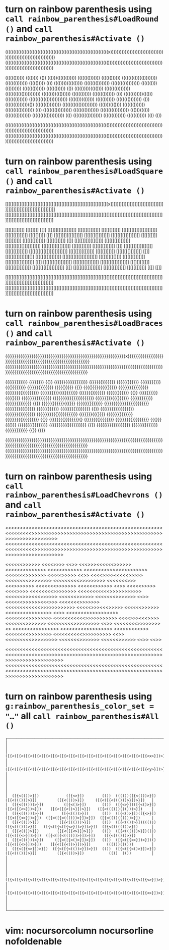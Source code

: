 # turn on rainbow parenthesis using `call rainbow_parenthesis#LoadRound ()` and `call rainbow_parenthesis#Activate ()`

   ((((((((((((((((((((((((((((((((((((((((((((((((((((((((((((((((x))))))))))))))))))))))))))))))))))))))))))))))))))))))))))))))))
   (((((((((((((((((((((((((((((((((((((((((((((((((((((((((((((((())))))))))))))))))))))))))))))))))))))))))))))))))))))))))))))))


   (((((())))))            (((())))        (())  ((()))(((((())))))  ((((((()))))))         (((((())))))     (((((((()))((())))))))
   ((((((()))))))         ((((()))))       (())  (((())))((((()))))  (((((((())))))))    ((((((((()))))))))   ((((((()))((()))))))
   ((((((()))))))        (((((())))))      (())  ((((()))))(((())))  (((((((())))))))  ((((((((((()))))))))))  (((((()))((())))))
   (((((())))))         ((((((()))))))     (())  (((((())))))((()))  ((((((()))))))   (((((((((((())))))))))))  ((((()))((()))))
   (((((())))))        (((((((())))))))    (())  ((((((()))))))(())  (((((((())))))))  ((((((((((()))))))))))    (((()))((())))
   ((((((()))))))     ((((((((()))))))))   (())  (((((((())))))))()  (((((((())))))))    ((((((((()))))))))       ((()))((()))
   (((((((())))))))  (((((((((())))))))))  (())  ((((((((()))))))))  ((((((()))))))         (((((())))))           (())  (())


   (((((((((((((((((((((((((((((((((((((((((((((((((((((((((((((((())))))))))))))))))))))))))))))))))))))))))))))))))))))))))))))))
   (((((((((((((((((((((((((((((((((((((((((((((((((((((((((((((((())))))))))))))))))))))))))))))))))))))))))))))))))))))))))))))))

# turn on rainbow parenthesis using `call rainbow_parenthesis#LoadSquare ()` and `call rainbow_parenthesis#Activate ()`


   [[[[[[[[[[[[[[[[[[[[[[[[[[[[[[[[[[[[[[[[[[[[[[[[[[[[[[[[[[[[[[[[x]]]]]]]]]]]]]]]]]]]]]]]]]]]]]]]]]]]]]]]]]]]]]]]]]]]]]]]]]]]]]]]]
   [[[[[[[[[[[[[[[[[[[[[[[[[[[[[[[[[[[[[[[[[[[[[[[[[[[[[[[[[[[[[[[[]]]]]]]]]]]]]]]]]]]]]]]]]]]]]]]]]]]]]]]]]]]]]]]]]]]]]]]]]]]]]]]]


   [[[[[[]]]]]]            [[[[]]]]        [[]]  [[[]]][[[[[[]]]]]]  [[[[[[[]]]]]]]         [[[[[[]]]]]]     [[[[[[[[]]][[[]]]]]]]]
   [[[[[[[]]]]]]]         [[[[[]]]]]       [[]]  [[[[]]]][[[[[]]]]]  [[[[[[[[]]]]]]]]    [[[[[[[[[]]]]]]]]]   [[[[[[[]]][[[]]]]]]]
   [[[[[[[]]]]]]]        [[[[[[]]]]]]      [[]]  [[[[[]]]]][[[[]]]]  [[[[[[[[]]]]]]]]  [[[[[[[[[[[]]]]]]]]]]]  [[[[[[]]][[[]]]]]]
   [[[[[[]]]]]]         [[[[[[[]]]]]]]     [[]]  [[[[[[]]]]]][[[]]]  [[[[[[[]]]]]]]   [[[[[[[[[[[[]]]]]]]]]]]]  [[[[[]]][[[]]]]]
   [[[[[[]]]]]]        [[[[[[[[]]]]]]]]    [[]]  [[[[[[[]]]]]]][[]]  [[[[[[[[]]]]]]]]  [[[[[[[[[[[]]]]]]]]]]]    [[[[]]][[[]]]]
   [[[[[[[]]]]]]]     [[[[[[[[[]]]]]]]]]   [[]]  [[[[[[[[]]]]]]]][]  [[[[[[[[]]]]]]]]    [[[[[[[[[]]]]]]]]]       [[[]]][[[]]]
   [[[[[[[[]]]]]]]]  [[[[[[[[[[]]]]]]]]]]  [[]]  [[[[[[[[[]]]]]]]]]  [[[[[[[]]]]]]]         [[[[[[]]]]]]           [[]]  [[]]


   [[[[[[[[[[[[[[[[[[[[[[[[[[[[[[[[[[[[[[[[[[[[[[[[[[[[[[[[[[[[[[[[]]]]]]]]]]]]]]]]]]]]]]]]]]]]]]]]]]]]]]]]]]]]]]]]]]]]]]]]]]]]]]]]
   [[[[[[[[[[[[[[[[[[[[[[[[[[[[[[[[[[[[[[[[[[[[[[[[[[[[[[[[[[[[[[[[]]]]]]]]]]]]]]]]]]]]]]]]]]]]]]]]]]]]]]]]]]]]]]]]]]]]]]]]]]]]]]]]

# turn on rainbow parenthesis using `call rainbow_parenthesis#LoadBraces ()` and `call rainbow_parenthesis#Activate ()`

   {{{{{{{{{{{{{{{{{{{{{{{{{{{{{{{{{{{{{{{{{{{{{{{{{{{{{{{{{{{{{{{{x}}}}}}}}}}}}}}}}}}}}}}}}}}}}}}}}}}}}}}}}}}}}}}}}}}}}}}}}}}}}}}}}
   {{{{{{{{{{{{{{{{{{{{{{{{{{{{{{{{{{{{{{{{{{{{{{{{{{{{{{{{{{{{{{{{}}}}}}}}}}}}}}}}}}}}}}}}}}}}}}}}}}}}}}}}}}}}}}}}}}}}}}}}}}}}}}}}


   {{{{{{}}}}}}            {{{{}}}}        {{}}  {{{}}}{{{{{{}}}}}}  {{{{{{{}}}}}}}         {{{{{{}}}}}}     {{{{{{{{}}}{{{}}}}}}}}
   {{{{{{{}}}}}}}         {{{{{}}}}}       {{}}  {{{{}}}}{{{{{}}}}}  {{{{{{{{}}}}}}}}    {{{{{{{{{}}}}}}}}}   {{{{{{{}}}{{{}}}}}}}
   {{{{{{{}}}}}}}        {{{{{{}}}}}}      {{}}  {{{{{}}}}}{{{{}}}}  {{{{{{{{}}}}}}}}  {{{{{{{{{{{}}}}}}}}}}}  {{{{{{}}}{{{}}}}}}
   {{{{{{}}}}}}         {{{{{{{}}}}}}}     {{}}  {{{{{{}}}}}}{{{}}}  {{{{{{{}}}}}}}   {{{{{{{{{{{{}}}}}}}}}}}}  {{{{{}}}{{{}}}}}
   {{{{{{}}}}}}        {{{{{{{{}}}}}}}}    {{}}  {{{{{{{}}}}}}}{{}}  {{{{{{{{}}}}}}}}  {{{{{{{{{{{}}}}}}}}}}}    {{{{}}}{{{}}}}
   {{{{{{{}}}}}}}     {{{{{{{{{}}}}}}}}}   {{}}  {{{{{{{{}}}}}}}}{}  {{{{{{{{}}}}}}}}    {{{{{{{{{}}}}}}}}}       {{{}}}{{{}}}
   {{{{{{{{}}}}}}}}  {{{{{{{{{{}}}}}}}}}}  {{}}  {{{{{{{{{}}}}}}}}}  {{{{{{{}}}}}}}         {{{{{{}}}}}}           {{}}  {{}}


   {{{{{{{{{{{{{{{{{{{{{{{{{{{{{{{{{{{{{{{{{{{{{{{{{{{{{{{{{{{{{{{{}}}}}}}}}}}}}}}}}}}}}}}}}}}}}}}}}}}}}}}}}}}}}}}}}}}}}}}}}}}}}}}}
   {{{{{{{{{{{{{{{{{{{{{{{{{{{{{{{{{{{{{{{{{{{{{{{{{{{{{{{{{{{{{{{{}}}}}}}}}}}}}}}}}}}}}}}}}}}}}}}}}}}}}}}}}}}}}}}}}}}}}}}}}}}}}}}}

# turn on rainbow parenthesis using `call rainbow_parenthesis#LoadChevrons ()` and `call rainbow_parenthesis#Activate ()`

   <<<<<<<<<<<<<<<<<<<<<<<<<<<<<<<<<<<<<<<<<<<<<<<<<<<<<<<<<<<<<<<<x>>>>>>>>>>>>>>>>>>>>>>>>>>>>>>>>>>>>>>>>>>>>>>>>>>>>>>>>>>>>>>>>
   <<<<<<<<<<<<<<<<<<<<<<<<<<<<<<<<<<<<<<<<<<<<<<<<<<<<<<<<<<<<<<<<>>>>>>>>>>>>>>>>>>>>>>>>>>>>>>>>>>>>>>>>>>>>>>>>>>>>>>>>>>>>>>>>


   <<<<<<>>>>>>            <<<<>>>>        <<>>  <<<>>><<<<<<>>>>>>  <<<<<<<>>>>>>>         <<<<<<>>>>>>     <<<<<<<<>>><<<>>>>>>>>
   <<<<<<<>>>>>>>         <<<<<>>>>>       <<>>  <<<<>>>><<<<<>>>>>  <<<<<<<<>>>>>>>>    <<<<<<<<<>>>>>>>>>   <<<<<<<>>><<<>>>>>>>
   <<<<<<<>>>>>>>        <<<<<<>>>>>>      <<>>  <<<<<>>>>><<<<>>>>  <<<<<<<<>>>>>>>>  <<<<<<<<<<<>>>>>>>>>>>  <<<<<<>>><<<>>>>>>
   <<<<<<>>>>>>         <<<<<<<>>>>>>>     <<>>  <<<<<<>>>>>><<<>>>  <<<<<<<>>>>>>>   <<<<<<<<<<<<>>>>>>>>>>>>  <<<<<>>><<<>>>>>
   <<<<<<>>>>>>        <<<<<<<<>>>>>>>>    <<>>  <<<<<<<>>>>>>><<>>  <<<<<<<<>>>>>>>>  <<<<<<<<<<<>>>>>>>>>>>    <<<<>>><<<>>>>
   <<<<<<<>>>>>>>     <<<<<<<<<>>>>>>>>>   <<>>  <<<<<<<<>>>>>>>><>  <<<<<<<<>>>>>>>>    <<<<<<<<<>>>>>>>>>       <<<>>><<<>>>
   <<<<<<<<>>>>>>>>  <<<<<<<<<<>>>>>>>>>>  <<>>  <<<<<<<<<>>>>>>>>>  <<<<<<<>>>>>>>         <<<<<<>>>>>>           <<>>  <<>>


   <<<<<<<<<<<<<<<<<<<<<<<<<<<<<<<<<<<<<<<<<<<<<<<<<<<<<<<<<<<<<<<<>>>>>>>>>>>>>>>>>>>>>>>>>>>>>>>>>>>>>>>>>>>>>>>>>>>>>>>>>>>>>>>>
   <<<<<<<<<<<<<<<<<<<<<<<<<<<<<<<<<<<<<<<<<<<<<<<<<<<<<<<<<<<<<<<<>>>>>>>>>>>>>>>>>>>>>>>>>>>>>>>>>>>>>>>>>>>>>>>>>>>>>>>>>>>>>>>>

# turn on  rainbow parenthesis using `g:rainbow_parenthesis_color_set = "…"` all  `call rainbow_parenthesis#All ()`
``` 
┌─────────────────────────────────────────────────────────────────────────────────────────────────────────────────────────────────────┐ 
│                                                                                                                                     │   
│  ([{<([{<([{<([{<([{<([{<([{<([{<([{<([{<([{<([{<([{<([{<([{<([{<x>}])>}])>}])>}])>}])>}])>}])>}])>}])>}])>}])>}])>}])>}])>}])>}])  │
│  ([{<([{<([{<([{<([{<([{<([{<([{<([{<([{<([{<([{<([{<([{<([{<([{<y>}])>}])>}])>}])>}])>}])>}])>}])>}])>}])>}])>}])>}])>}])>}])>}])  │
│                                                                                                                                     │
│                                                                                                                                     │
│  ([{<(())>}])            ([{<>}])        (())  ((()))([{<(())>}])  ([{<((()))>}])         ([{<(())>}])     ([{<([{<((()))>}])>}])   │
│  ([{<((()))>}])         ([{<()>}])       (())  ([{<>}])([{<()>}])  ([{<([{<>}])>}])    ([{<([{<()>}])>}])   ([{<((()))((()))>}])    │
│  ([{<((()))>}])        ([{<(())>}])      (())  ([{<()>}])([{<>}])  ([{<([{<>}])>}])  ([{<([{<((()))>}])>}])  ([{<(())((()))>}])     │
│  ([{<(())>}])         ([{<((()))>}])     (())  ([{<(())>}])((()))  ([{<((()))>}])   ([{<([{<([{<>}])>}])>}])  ([{<()((()))>}])      │
│  ([{<(())>}])        ([{<([{<>}])>}])    (())  ([{<((()))>}])(())  ([{<([{<>}])>}])  ([{<([{<((()))>}])>}])    ([{<((()))>}])       │
│  ([{<((()))>}])     ([{<([{<()>}])>}])   (())  ([{<([{<>}])>}])()  ([{<([{<>}])>}])    ([{<([{<()>}])>}])       ((()))((()))        │
│  ([{<([{<>}])>}])  ([{<([{<(())>}])>}])  (())  ([{<([{<()>}])>}])  ([{<((()))>}])         ([{<(())>}])           (())  (())         │
│                                                                                                                                     │
│                                                                                                                                     │
│  ([{<([{<([{<([{<([{<([{<([{<([{<([{<([{<([{<([{<([{<([{<([{<([{<>}])>}])>}])>}])>}])>}])>}])>}])>}])>}])>}])>}])>}])>}])>}])>}])   │
│  ([{<([{<([{<([{<([{<([{<([{<([{<([{<([{<([{<([{<([{<([{<([{<([{<>}])>}])>}])>}])>}])>}])>}])>}])>}])>}])>}])>}])>}])>}])>}])>}])   │
│                                                                                                                                     │   
└─────────────────────────────────────────────────────────────────────────────────────────────────────────────────────────────────────┘
```

# vim: nocursorcolumn nocursorline nofoldenable
